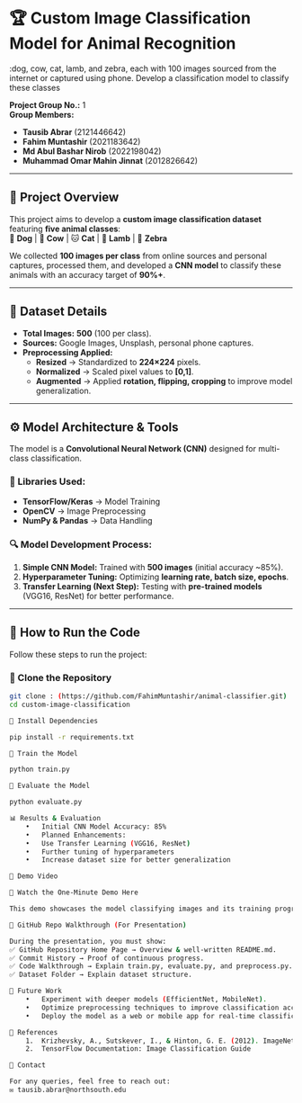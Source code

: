 # 🏆 Custom Image Classification Model for Animal Recognition  
:dog, cow, cat, lamb, and zebra, each with 100 images sourced from the internet or captured using phone. Develop a classification model to classify these classes

**Project Group No.:** 1  
**Group Members:**  
- **Tausib Abrar** (2121446642)  
- **Fahim Muntashir** (2021183642)  
- **Md Abul Bashar Nirob** (2022198042)
- **Muhammad Omar Mahin Jinnat** (2012826642)
---


## 📌 Project Overview  
This project aims to develop a **custom image classification dataset** featuring **five animal classes**:  
🐶 **Dog** | 🐄 **Cow** | 🐱 **Cat** | 🐑 **Lamb** | 🦓 **Zebra**  

We collected **100 images per class** from online sources and personal captures, processed them, and developed a **CNN model** to classify these animals with an accuracy target of **90%+**.

---

## 📂 Dataset Details  
- **Total Images:** **500** (100 per class).  
- **Sources:** Google Images, Unsplash, personal phone captures.  
- **Preprocessing Applied:**  
  - **Resized** → Standardized to **224×224** pixels.  
  - **Normalized** → Scaled pixel values to **[0,1]**.  
  - **Augmented** → Applied **rotation, flipping, cropping** to improve model generalization.  

---

## ⚙️ Model Architecture & Tools  
The model is a **Convolutional Neural Network (CNN)** designed for multi-class classification.  

### **🔧 Libraries Used:**  
- **TensorFlow/Keras** → Model Training  
- **OpenCV** → Image Preprocessing  
- **NumPy & Pandas** → Data Handling  

### **🔍 Model Development Process:**  
1. **Simple CNN Model:** Trained with **500 images** (initial accuracy ~85%).  
2. **Hyperparameter Tuning:** Optimizing **learning rate, batch size, epochs**.  
3. **Transfer Learning (Next Step):** Testing with **pre-trained models** (VGG16, ResNet) for better performance.

---

## 🚀 How to Run the Code  
Follow these steps to run the project:  

### **🔹 Clone the Repository**  
```bash
git clone : (https://github.com/FahimMuntashir/animal-classifier.git)
cd custom-image-classification

🔹 Install Dependencies

pip install -r requirements.txt

🔹 Train the Model

python train.py

🔹 Evaluate the Model

python evaluate.py

📊 Results & Evaluation
	•	Initial CNN Model Accuracy: 85%
	•	Planned Enhancements:
	•	Use Transfer Learning (VGG16, ResNet)
	•	Further tuning of hyperparameters
	•	Increase dataset size for better generalization

🎥 Demo Video

📌 Watch the One-Minute Demo Here 

This demo showcases the model classifying images and its training progress.

📝 GitHub Repo Walkthrough (For Presentation)

During the presentation, you must show:
✅ GitHub Repository Home Page → Overview & well-written README.md.
✅ Commit History → Proof of continuous progress.
✅ Code Walkthrough → Explain train.py, evaluate.py, and preprocess.py.
✅ Dataset Folder → Explain dataset structure.

📢 Future Work
	•	Experiment with deeper models (EfficientNet, MobileNet).
	•	Optimize preprocessing techniques to improve classification accuracy.
	•	Deploy the model as a web or mobile app for real-time classification.

📖 References
	1.	Krizhevsky, A., Sutskever, I., & Hinton, G. E. (2012). ImageNet Classification with Deep Convolutional Neural Networks.
	2.	TensorFlow Documentation: Image Classification Guide

📩 Contact

For any queries, feel free to reach out:
✉️ tausib.abrar@northsouth.edu
